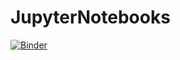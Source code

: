 # JupyterNotebooks

[![Binder](https://mybinder.org/badge_logo.svg)](https://mybinder.org/v2/gh/trmcnealy/JupyterNotebooks/master?urlpath=lab)